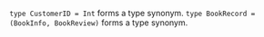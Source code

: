 `type CustomerID = Int` forms a type synonym.
`type BookRecord = (BookInfo, BookReview)` forms a type synonym.



